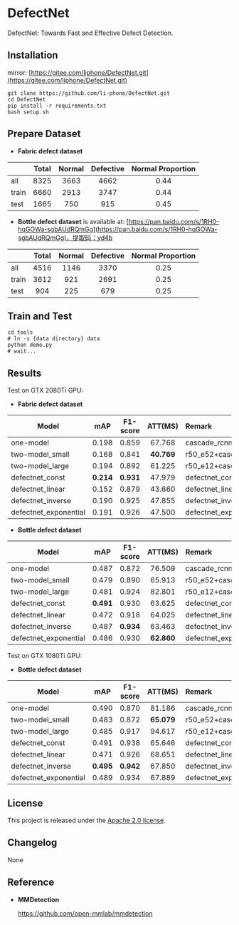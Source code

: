 # DefectNet
DefectNet: Towards Fast and Effective Defect Detection.

## Installation
mirror: [https://gitee.com/liphone/DefectNet.git](https://gitee.com/liphone/DefectNet.git)


    git clone https://github.com/li-phone/DefectNet.git
    cd DefectNet
    pip install -r requirements.txt
    bash setup.sh
    
## Prepare Dataset

- **Fabric defect dataset**

|            | Total    | Normal   | Defective    | Normal Proportion |
|------------|:--------:|:--------:|:------------:|:-----------------:|
| all        | 8325     | 3663     | 4662         | 0.44              |
| train      | 6660     | 2913     | 3747         | 0.44              | 
| test       | 1665     | 750      | 915          | 0.45              |

- **Bottle defect dataset** is available at: [https://pan.baidu.com/s/1RH0-hqGOWa-sgbAUdRQmGg](https://pan.baidu.com/s/1RH0-hqGOWa-sgbAUdRQmGg)，提取码：yd4b 

|            | Total    | Normal   | Defective    | Normal Proportion |
|------------|:--------:|:--------:|:------------:|:-----------------:|
| all        | 4516     | 1146     | 3370         | 0.25              |
| train      | 3612     | 921      | 2691         | 0.25              | 
| test       | 904      | 225      | 679          | 0.25              |
    
## Train and Test

    cd tools
    # ln -s {data directory} data 
    python demo.py
    # wait...

## Results

Test on GTX 2080Ti GPU: 

- **Fabric defect dataset**

| Model            | mAP    | F1-score   | ATT(MS)    | Remark |
|------------|:--------:|:--------:|:------------:|:-----------------|
|one-model         | 0.198 | 0.859 | 67.768         |cascade_rcnn_r50_fpn_1x|
|two-model_small| 0.168 | 0.841 | **40.769**     |r50_e52+cascade_rcnn_r50_fpn_1x| 
|two-model_large| 0.194 | 0.892 | 61.225     |r50_e12+cascade_rcnn_r50_fpn_1x| 
|defectnet_const| **0.214** | **0.931** | 47.979     |defectnet_const+cascade_rcnn_r50_fpn_1x| 
|defectnet_linear| 0.152 | 0.879 | 43.660    |defectnet_linear+cascade_rcnn_r50_fpn_1x| 
|defectnet_inverse| 0.190 | 0.925 | 47.855     |defectnet_inverse+cascade_rcnn_r50_fpn_1x| 
|defectnet_exponential| 0.191 | 0.926 | 47.500     |defectnet_exponential+cascade_rcnn_r50_fpn_1x| 

- **Bottle defect dataset**

| Model            | mAP    | F1-score   | ATT(MS)    | Remark |
|------------|:--------:|:--------:|:------------:|:-----------------|
|one-model         | 0.487 | 0.872 | 76.509         |cascade_rcnn_r50_fpn_1x|
|two-model_small| 0.479 | 0.890 | 65.913     |r50_e52+cascade_rcnn_r50_fpn_1x| 
|two-model_large| 0.481 | 0.924 | 82.801     |r50_e12+cascade_rcnn_r50_fpn_1x| 
|defectnet_const| **0.491** | 0.930 | 63.625 |defectnet_const+cascade_rcnn_r50_fpn_1x| 
|defectnet_linear| 0.472 | 0.918 | 64.025    |defectnet_linear+cascade_rcnn_r50_fpn_1x| 
|defectnet_inverse| 0.487 | **0.934** | 63.463     |defectnet_inverse+cascade_rcnn_r50_fpn_1x| 
|defectnet_exponential| 0.486 | 0.930 | **62.860** |defectnet_exponential+cascade_rcnn_r50_fpn_1x| 

Test on GTX 1080Ti GPU: 

- **Bottle defect dataset**

| Model            | mAP    | F1-score   | ATT(MS)    | Remark |
|------------|:--------:|:--------:|:------------:|:-----------------|
|one-model         |  0.490 |  0.870 |  81.186         |cascade_rcnn_r50_fpn_1x|
|two-model_small|  0.483 |  0.872 | **65.079**     |r50_e52+cascade_rcnn_r50_fpn_1x| 
|two-model_large| 0.485 |  0.917 | 94.617     |r50_e12+cascade_rcnn_r50_fpn_1x| 
|defectnet_const| 0.491 |  0.938 |  65.646 |defectnet_const+cascade_rcnn_r50_fpn_1x| 
|defectnet_linear|  0.471 |  0.926 | 68.651    |defectnet_linear+cascade_rcnn_r50_fpn_1x| 
|defectnet_inverse| **0.495** | **0.942** |  67.850     |defectnet_inverse+cascade_rcnn_r50_fpn_1x| 
|defectnet_exponential|  0.489 | 0.934 | 67.889 |defectnet_exponential+cascade_rcnn_r50_fpn_1x| 

## License

This project is released under the [Apache 2.0 license](LICENSE).

## Changelog

None

## Reference

- **MMDetection**

    https://github.com/open-mmlab/mmdetection
